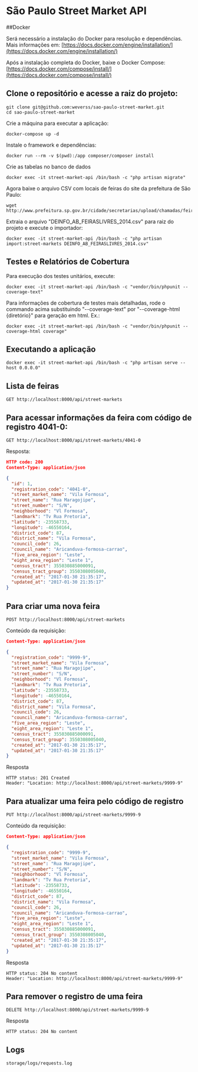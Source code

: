# São Paulo Street Market API


##Docker

Será necessário a instalação do Docker para resolução e dependências. Mais informações em: [https://docs.docker.com/engine/installation/](https://docs.docker.com/engine/installation/)

Após a instalação completa do Docker, baixe o Docker Compose: [https://docs.docker.com/compose/install/](https://docs.docker.com/compose/install/)

## Clone o repositório e acesse a raiz do projeto:
```shell
git clone git@github.com:weverss/sao-paulo-street-market.git
cd sao-paulo-street-market
```

Crie a máquina para executar a aplicação:
```shell
docker-compose up -d
```

Instale o framework e dependências:
```shell
docker run --rm -v $(pwd):/app composer/composer install
```

Crie as tabelas no banco de dados
```shell
docker exec -it street-market-api /bin/bash -c "php artisan migrate"
```

Agora baixe o arquivo CSV com locais de feiras do site da prefeitura de São Paulo:
```shell
wget http://www.prefeitura.sp.gov.br/cidade/secretarias/upload/chamadas/feiras_livres_1429113213.zip
```

Extraia o arquivo "DEINFO_AB_FEIRASLIVRES_2014.csv" para raiz do projeto e execute o importador:
```shell
docker exec -it street-market-api /bin/bash -c "php artisan import:street-markets DEINFO_AB_FEIRASLIVRES_2014.csv"
```

## Testes e Relatórios de Cobertura

Para execução dos testes unitários, execute:
```shell
docker exec -it street-market-api /bin/bash -c "vendor/bin/phpunit --coverage-text"
```

Para informações de cobertura de testes mais detalhadas, rode o commando acima substituindo "--coverage-text" por "--coverage-html {diretório}" para geração em html. Ex.:

```shell
docker exec -it street-market-api /bin/bash -c "vendor/bin/phpunit --coverage-html coverage"
```

## Executando a aplicação
```shell
docker exec -it street-market-api /bin/bash -c "php artisan serve --host 0.0.0.0"
```

## Lista de feiras

```
GET http://localhost:8000/api/street-markets
```

## Para acessar informações da feira com código de registro 4041-0:
```
GET http://localhost:8000/api/street-markets/4041-0
```

Resposta:

```json
HTTP code: 200
Content-Type: application/json

{
  "id": 1,
  "registration_code": "4041-0",
  "street_market_name": "Vila Formosa",
  "street_name": "Rua Maragojipe",
  "street_number": "S/N",
  "neighborhood": "Vl Formosa",
  "landmark": "Tv Rua Pretoria",
  "latitude": -23558733,
  "longitude": -46550164,
  "district_code": 87,
  "district_name": "Vila Formosa",
  "council_code": 26,
  "council_name": "Aricanduva-formosa-carrao",
  "five_area_region": "Leste",
  "eight_area_region": "Leste 1",
  "census_tract": 355030885000091,
  "census_tract_group": 3550308005040,
  "created_at": "2017-01-30 21:35:17",
  "updated_at": "2017-01-30 21:35:17"
}
```


## Para criar uma nova feira

```
POST http://localhost:8000/api/street-markets
```

Conteúdo da requisição:

```json
Content-Type: application/json

{
  "registration_code": "9999-9",
  "street_market_name": "Vila Formosa",
  "street_name": "Rua Maragojipe",
  "street_number": "S/N",
  "neighborhood": "Vl Formosa",
  "landmark": "Tv Rua Pretoria",
  "latitude": -23558733,
  "longitude": -46550164,
  "district_code": 87,
  "district_name": "Vila Formosa",
  "council_code": 26,
  "council_name": "Aricanduva-formosa-carrao",
  "five_area_region": "Leste",
  "eight_area_region": "Leste 1",
  "census_tract": 355030885000091,
  "census_tract_group": 3550308005040,
  "created_at": "2017-01-30 21:35:17",
  "updated_at": "2017-01-30 21:35:17"
}
```

Resposta

```
HTTP status: 201 Created
Header: "Location: http://localhost:8000/api/street-markets/9999-9"
```

## Para atualizar uma feira pelo código de registro

```
PUT http://localhost:8000/api/street-markets/9999-9
```

Conteúdo da requisição:

```json
Content-Type: application/json

{
  "registration_code": "9999-9",
  "street_market_name": "Vila Formosa",
  "street_name": "Rua Maragojipe",
  "street_number": "S/N",
  "neighborhood": "Vl Formosa",
  "landmark": "Tv Rua Pretoria",
  "latitude": -23558733,
  "longitude": -46550164,
  "district_code": 87,
  "district_name": "Vila Formosa",
  "council_code": 26,
  "council_name": "Aricanduva-formosa-carrao",
  "five_area_region": "Leste",
  "eight_area_region": "Leste 1",
  "census_tract": 355030885000091,
  "census_tract_group": 3550308005040,
  "created_at": "2017-01-30 21:35:17",
  "updated_at": "2017-01-30 21:35:17"
}
```

Resposta

```
HTTP status: 204 No content
Header: "Location: http://localhost:8000/api/street-markets/9999-9"
```

## Para remover o registro de uma feira

```
DELETE http://localhost:8000/api/street-markets/9999-9
```

Resposta

```
HTTP status: 204 No content
```

## Logs

```
storage/logs/requests.log
```

